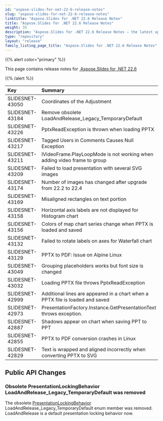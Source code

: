 ```yaml
---
id: "aspose-slides-for-net-22-6-release-notes"
slug: "aspose-slides-for-net-22-6-release-notes"
linktitle: "Aspose.Slides for .NET 22.6 Release Notes"
title: "Aspose.Slides for .NET 22.6 Release Notes"
weight: 35
description: "Aspose.Slides for .NET 22.6 Release Notes – the latest updates and fixes."
type: "repository"
layout: "release"
family_listing_page_title: "Aspose.Slides for .NET 22.6 Release Notes"
---
```


{{% alert color="primary" %}} 

This page contains release notes for [ Aspose.Slides for .NET 22.6](https://www.nuget.org/packages/Aspose.Slides.NET/)

{{% /alert %}} 

|**Key**|**Summary**|**Category**|**Related Documentation**|
| :- | :- | :- | :- |
|SLIDESNET-43050|Coordinates of the Adjustment|Feature|<https://docs.aspose.com/slides/net/open-presentation/>
|SLIDESNET-43184|Remove obsolete LoadAndRelease_Legacy_TemporaryDefault |Enhancement|<https://docs.aspose.com/slides/net/manage-blob/>
|SLIDESNET-43226|PptxReadException is thrown when loading PPTX|Bug|<https://docs.aspose.com/slides/net/open-presentation/>
|SLIDESNET-43217|Tagged Users in Comments Causes Null Exception|Bug|<https://docs.aspose.com/slides/net/open-presentation/>
|SLIDESNET-43211|IVideoFrame.PlayLoopMode is not working when adding video frame to group|Bug|<https://docs.aspose.com/slides/net/video-frame/>
|SLIDESNET-43209|Failed to load presentation with several SVG images|Bug|<https://docs.aspose.com/slides/net/render-a-slide-as-an-svg-image/>
|SLIDESNET-43174|Number of images has changed after upgrade from 22.2 to 22.4|Bug|<https://docs.aspose.com/slides/net/image/>
|SLIDESNET-43169|Misaligned rectangles on text portion|Bug|<https://docs.aspose.com/slides/net/paragraph/>
|SLIDESNET-43158|Horizontal axis labels are not displayed for Histogram chart|Bug|<https://docs.aspose.com/slides/net/powerpoint-charts/>
|SLIDESNET-43156|Colors of map chart series change when PPTX is loaded and saved|Bug|<https://docs.aspose.com/slides/net/powerpoint-charts/>
|SLIDESNET-43132|Failed to rotate labels on axes for Waterfall chart|Bug|<https://docs.aspose.com/slides/net/powerpoint-charts/>
|SLIDESNET-43129|PPTX to PDF: Issue on Alpine Linux|Bug|<https://docs.aspose.com/slides/net/save-presentation/>
|SLIDESNET-43049|Grouping placeholders works but font size is changed|Bug|<https://docs.aspose.com/slides/net/convert-powerpoint/>
|SLIDESNET-43032|Loading PPTX file throws PptxReadException|Bug|<https://docs.aspose.com/slides/net/open-presentation/>
|SLIDESNET-42999|Additional lines are appeared in a chart when a PPTX file is loaded and saved|Bug|<https://docs.aspose.com/slides/net/powerpoint-charts/>
|SLIDESNET-42973|PresentationFactory.Instance.GetPresentationText throws exception.|Bug|<https://docs.aspose.com/slides/net/extract-text-from-presentation/>
|SLIDESNET-42887|Shadows appear on chart when saving PPT to PPT|Bug|<https://docs.aspose.com/slides/net/save-presentation/>
|SLIDESNET-42855|PPTX to PDF conversion crashes in Linux|Bug|<https://docs.aspose.com/slides/net/convert-powerpoint-to-pdf/>
|SLIDESNET-42829|Text is wrapped and aligned incorrectly when converting PPTX to SVG|Bug|<https://docs.aspose.com/slides/net/render-a-slide-as-an-svg-image/>

## Public API Changes ##

### Obsolete PresentationLockingBehavior LoadAndRelease_Legacy_TemporaryDefault was removed ###

The obsolete [PresentationLockingBehavior](https://reference.aspose.com/slides/net/aspose.slides/presentationlockingbehavior/) LoadAndRelease_Legacy_TemporaryDefault enum member was removed. LoadAndRelease	is a default presentation locking behavior now.
